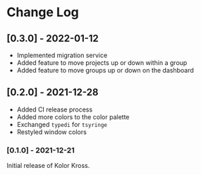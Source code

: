 # Change Log

## [0.3.0] - 2022-01-12

- Implemented migration service
- Added feature to move projects up or down within a group
- Added feature to move groups up or down on the dashboard

## [0.2.0] - 2021-12-28

- Added CI release process
- Added more colors to the color palette
- Exchanged `typedi` for `tsyringe`
- Restyled window colors

### [0.1.0] - 2021-12-21

Initial release of Kolor Kross.
